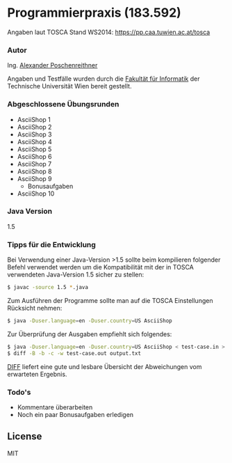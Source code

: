 # Programmierpraxis (183.592)
Angaben laut TOSCA Stand WS2014: https://pp.caa.tuwien.ac.at/tosca


### Autor
Ing. [Alexander Poschenreithner]

Angaben und Testfälle wurden durch die [Fakultät für Informatik] der Technische Universität Wien bereit gestellt.


### Abgeschlossene Übungsrunden

  - AsciiShop 1
  - AsciiShop 2
  - AsciiShop 3
  - AsciiShop 4
  - AsciiShop 5
  - AsciiShop 6
  - AsciiShop 7
  - AsciiShop 8
  - AsciiShop 9
      - Bonusaufgaben
  - AsciiShop 10
  

### Java Version
1.5


### Tipps für die Entwicklung

Bei Verwendung einer Java-Version >1.5 sollte beim kompilieren folgender Befehl verwendet werden um die Kompatibilität mit der in TOSCA verwendeten Java-Version 1.5 sicher zu stellen:

```sh
$ javac -source 1.5 *.java
```

Zum Ausführen der Programme sollte man auf die TOSCA Einstellungen Rücksicht nehmen:

```sh
$ java -Duser.language=en -Duser.country=US AsciiShop
```

Zur Überprüfung der Ausgaben empfiehlt sich folgendes:

```sh
$ java -Duser.language=en -Duser.country=US AsciiShop < test-case.in > output.txt
$ diff -B -b -c -w test-case.out output.txt
```
[DIFF] liefert eine gute und lesbare Übersicht der Abweichungen vom erwarteten Ergebnis.




### Todo's

 - Kommentare überarbeiten
 - Noch ein paar Bonusaufgaben erledigen
 

License
----

MIT


[Alexander Poschenreithner]:mailto:e1328924@student.tuwien.ac.at
[DIFF]:http://unixhelp.ed.ac.uk/CGI/man-cgi?diff
[Fakultät für Informatik]:http://www.informatik.tuwien.ac.at/